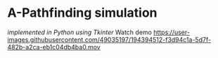 # A-Pathfinding simulation 
*implemented in Python using Tkinter*
Watch demo
https://user-images.githubusercontent.com/49035197/194394512-f3d94c1a-5d7f-482b-a2ca-eb1c04db4ba0.mov
